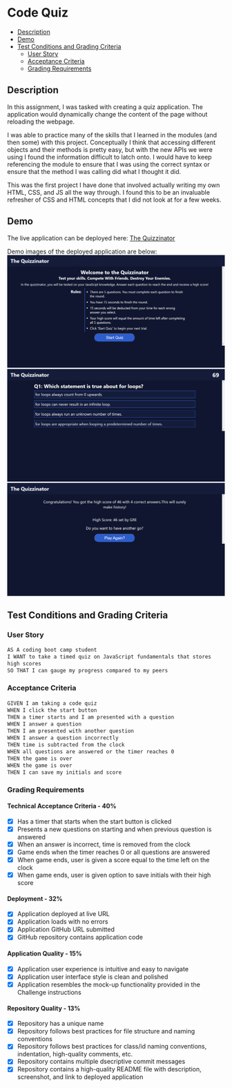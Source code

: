 # Code Quiz <!-- omit in toc -->
- [Description](#description)
- [Demo](#demo)
- [Test Conditions and Grading Criteria](#test-conditions-and-grading-criteria)
  - [User Story](#user-story)
  - [Acceptance Criteria](#acceptance-criteria)
  - [Grading Requirements](#grading-requirements)
## Description
In this assignment, I was tasked with creating a quiz application. The application would dynamically change the content of the page without reloading the webpage.

I was able to practice many of the skills that I learned in the modules (and then some) with this project. Conceptually I think that accessing different objects and their methods is pretty easy, but with the new APIs we were using I found the information difficult to latch onto. I would have to keep referencing the module to ensure that I was using the correct syntax or ensure that the method I was calling did what I thought it did.

This was the first project I have done that involved actually writing my own HTML, CSS, and JS all the way through. I found this to be an invaluable refresher of CSS and HTML concepts that I did not look at for a few weeks.
## Demo
The live application can be deployed here: [The Quizzinator](https://glendonintendo.github.io/challenge4-code-quiz/)

Demo images of the deployed application are below:
![Main Page](assets/images/screenshot-main-page.png)
![Question Page](assets/images/screenshot-question-page.png)
![End Page](assets/images/screenshot-end-page.png)
## Test Conditions and Grading Criteria
### User Story
```
AS A coding boot camp student
I WANT to take a timed quiz on JavaScript fundamentals that stores high scores
SO THAT I can gauge my progress compared to my peers
```
### Acceptance Criteria
```
GIVEN I am taking a code quiz
WHEN I click the start button
THEN a timer starts and I am presented with a question
WHEN I answer a question
THEN I am presented with another question
WHEN I answer a question incorrectly
THEN time is subtracted from the clock
WHEN all questions are answered or the timer reaches 0
THEN the game is over
WHEN the game is over
THEN I can save my initials and score
```
### Grading Requirements
#### Technical Acceptance Criteria - 40% <!-- omit in toc -->
- [x] Has a timer that starts when the start button is clicked
- [x] Presents a new questions on starting and when previous question is answered
- [x] When an answer is incorrect, time is removed from the clock
- [x] Game ends when the timer reaches 0 or all questions are answered
- [x] When game ends, user is given a score equal to the time left on the clock
- [x] When game ends, user is given option to save initials with their high score
#### Deployment - 32% <!-- omit in toc -->
- [x] Application deployed at live URL
- [x] Application loads with no errors
- [x] Application GitHub URL submitted
- [x] GitHub repository contains application code
#### Application Quality - 15% <!-- omit in toc -->
- [x] Application user experience is intuitive and easy to navigate
- [x] Application user interface style is clean and polished
- [x] Application resembles the mock-up functionality provided in the Challenge instructions
#### Repository Quality  - 13% <!-- omit in toc -->
- [x] Repository has a unique name
- [x] Repository follows best practices for file structure and naming conventions
- [x] Repository follows best practices for class/id naming conventions, indentation, high-quality comments, etc.
- [x] Repository contains multiple dsecriptive commit messages
- [x] Repository contains a high-quality README file with description, screenshot, and link to deployed application